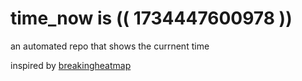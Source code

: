 # time_now is (( 1734447600978 ))

an automated repo that shows the currnent time

inspired by [breakingheatmap](https://github.com/breakingheatmap/breakingheatmap)
